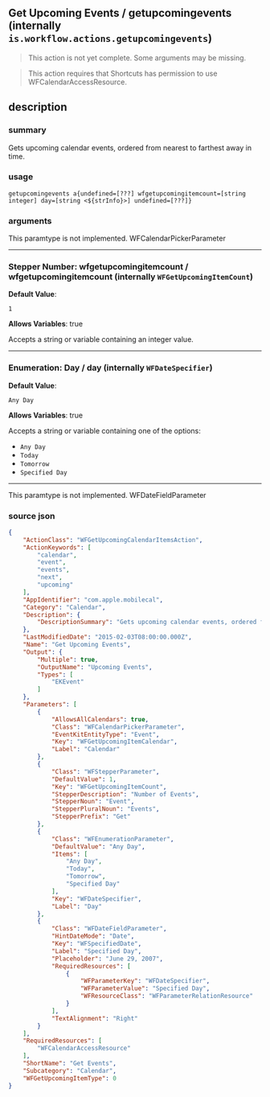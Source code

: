 
## Get Upcoming Events / getupcomingevents (internally `is.workflow.actions.getupcomingevents`)

> This action is not yet complete. Some arguments may be missing.


> This action requires that Shortcuts has permission to use WFCalendarAccessResource.


## description
### summary
Gets upcoming calendar events, ordered from nearest to farthest away in time.


### usage
`getupcomingevents a{undefined=[???] wfgetupcomingitemcount=[string integer] day=[string <${strInfo}>] undefined=[???]}`

### arguments
This paramtype is not implemented. WFCalendarPickerParameter

---

### Stepper Number: wfgetupcomingitemcount / wfgetupcomingitemcount (internally `WFGetUpcomingItemCount`)
**Default Value**:
```
1
```
**Allows Variables**: true



Accepts a string 
or variable
containing an integer value.

---

### Enumeration: Day / day (internally `WFDateSpecifier`)
**Default Value**:
```
Any Day
```
**Allows Variables**: true



Accepts a string 
or variable
containing one of the options:

- `Any Day`
- `Today`
- `Tomorrow`
- `Specified Day`

---

This paramtype is not implemented. WFDateFieldParameter

### source json

```json
{
	"ActionClass": "WFGetUpcomingCalendarItemsAction",
	"ActionKeywords": [
		"calendar",
		"event",
		"events",
		"next",
		"upcoming"
	],
	"AppIdentifier": "com.apple.mobilecal",
	"Category": "Calendar",
	"Description": {
		"DescriptionSummary": "Gets upcoming calendar events, ordered from nearest to farthest away in time."
	},
	"LastModifiedDate": "2015-02-03T08:00:00.000Z",
	"Name": "Get Upcoming Events",
	"Output": {
		"Multiple": true,
		"OutputName": "Upcoming Events",
		"Types": [
			"EKEvent"
		]
	},
	"Parameters": [
		{
			"AllowsAllCalendars": true,
			"Class": "WFCalendarPickerParameter",
			"EventKitEntityType": "Event",
			"Key": "WFGetUpcomingItemCalendar",
			"Label": "Calendar"
		},
		{
			"Class": "WFStepperParameter",
			"DefaultValue": 1,
			"Key": "WFGetUpcomingItemCount",
			"StepperDescription": "Number of Events",
			"StepperNoun": "Event",
			"StepperPluralNoun": "Events",
			"StepperPrefix": "Get"
		},
		{
			"Class": "WFEnumerationParameter",
			"DefaultValue": "Any Day",
			"Items": [
				"Any Day",
				"Today",
				"Tomorrow",
				"Specified Day"
			],
			"Key": "WFDateSpecifier",
			"Label": "Day"
		},
		{
			"Class": "WFDateFieldParameter",
			"HintDateMode": "Date",
			"Key": "WFSpecifiedDate",
			"Label": "Specified Day",
			"Placeholder": "June 29, 2007",
			"RequiredResources": [
				{
					"WFParameterKey": "WFDateSpecifier",
					"WFParameterValue": "Specified Day",
					"WFResourceClass": "WFParameterRelationResource"
				}
			],
			"TextAlignment": "Right"
		}
	],
	"RequiredResources": [
		"WFCalendarAccessResource"
	],
	"ShortName": "Get Events",
	"Subcategory": "Calendar",
	"WFGetUpcomingItemType": 0
}
```
